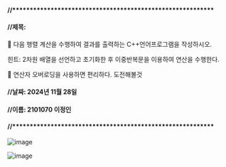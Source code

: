 #### //**********************************************************
#### //제목:  
 다음 행렬 계산을 수행하여 결과를 출력하는 C++언어프로그램을 작성하시오.


힌트: 2차원 배열을 선언하고 초기화한 후 이중반복문을 이용하여 연산을 수행한다.


 연산자 오버로딩을 사용하면 편리하다. 도전해볼것
#### //날짜: 2024년 11월 28일
#### //이름: 2101070 이정인
#### //**********************************************************

![image](https://github.com/user-attachments/assets/2b671681-1e4f-476f-9e3a-9abc30519408)


![image](https://github.com/user-attachments/assets/1dbb2ced-3373-4840-aae0-bf65700bebea)
